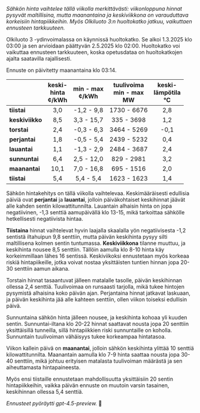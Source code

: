 *Sähkön hinta vaihtelee tällä viikolla merkittävästi: viikonloppuna hinnat pysyvät maltillisina, mutta maanantaina ja keskiviikkona on varauduttava korkeisiin hintapiikkeihin. Myös Olkiluoto 3:n huoltokatko jatkuu, vaikuttaen ennusteen tarkkuuteen.*

Olkiluoto 3 -ydinvoimalassa on käynnissä huoltokatko. Se alkoi 1.3.2025 klo 03:00 ja sen arvioidaan päättyvän 2.5.2025 klo 02:00. Huoltokatko voi vaikuttaa ennusteen tarkkuuteen, koska opetusdataa on huoltokatkojen ajalta saatavilla rajallisesti.

Ennuste on päivitetty maanantaina klo 03:14.

|             | keski-<br>hinta<br>¢/kWh | min - max<br>¢/kWh | tuulivoima<br>min - max<br>MW | keski-<br>lämpötila<br>°C |
|:------------|:------------------------:|:------------------:|:---------------------------:|:--------------------------:|
| **tiistai**     |           3,0            |    -1,2 - 9,8     |        1730 - 6676         |            2,8             |
| **keskiviikko** |           8,5            |     3,3 - 15,7    |         335 - 3698         |            1,2             |
| **torstai**     |           2,4            |    -0,3 - 6,3     |        3464 - 5269         |           -0,1             |
| **perjantai**   |           1,8            |    -0,5 - 5,4     |        2439 - 5232         |            0,4             |
| **lauantai**    |           1,1            |    -1,3 - 2,9     |        2484 - 3687         |            2,4             |
| **sunnuntai**   |           6,4            |     2,5 - 12,0    |         829 - 2981         |            3,2             |
| **maanantai**   |          10,1            |     7,0 - 16,8    |         695 - 1516         |            2,0             |
| **tiistai**     |           5,4            |     5,4 - 5,4     |        1623 - 1623         |            1,4             |

Sähkön hintakehitys on tällä viikolla vaihtelevaa. Keskimääräisesti edullisia päiviä ovat **perjantai** ja **lauantai**, jolloin päiväkohtaiset keskihinnat jäävät alle kahden sentin kilowattitunnilta. Lauantain alhaisin hinta on jopa negatiivinen, -1,3 senttiä aamupäivällä klo 13-15, mikä tarkoittaa sähkölle hetkellisesti negatiivista hintaa.

**Tiistaina** hinnat vaihtelevat hyvin laajalla skaalalla yön negatiivisesta -1,2 sentistä iltahuipun 9,8 senttiin, mutta päivän keskihinta pysyy silti maltillisena kolmen sentin tuntumassa. **Keskiviikkona** tilanne muuttuu, ja keskihinta nousee 8,5 senttiin. Tällöin aamulla klo 8-10 hinta käy korkeimmillaan lähes 16 sentissä. Keskiviikoksi ennustetaan myös korkeaa riskiä hintapiikeille, jotka voivat nostaa yksittäisten tuntien hinnan jopa 20-30 senttiin aamun aikana.

Torstain hinnat tasaantuvat jälleen matalalle tasolle, päivän keskihinnan ollessa 2,4 senttiä. Tuulivoimaa on runsaasti tarjolla, mikä tukee hintojen pysymistä alhaisina koko päivän ajan. Perjantaina hinnat jatkavat laskuaan, ja päivän keskihinta jää alle kahteen senttiin, ollen viikon toiseksi edullisin päivä.

Sunnuntaina sähkön hinta jälleen nousee, ja keskihinta kohoaa yli kuuden sentin. Sunnuntai-iltana klo 20-22 hinnat saattavat nousta jopa 20 senttiin yksittäisillä tunneilla, sillä hintapiikkien riski sunnuntaille on koholla. Sunnuntain tuulivoiman vähäisyys tukee korkeampaa hintatasoa.

Viikon kallein päivä on **maanantai**, jolloin sähkön keskihinta ylittää 10 senttiä kilowattitunnilta. Maanantain aamulla klo 7-9 hinta saattaa nousta jopa 30-40 senttiin, mikä johtuu erityisen matalasta tuulivoiman määrästä ja sen aiheuttamasta hintapaineesta.

Myös ensi tiistaille ennustetaan mahdollisuutta yksittäisiin 20 sentin hintapiikkeihin, vaikka päivän ennuste on muutoin varsin tasainen, keskihinnan ollessa 5,4 senttiä.

*Ennusteet pyöräytti gpt-4.5-preview.* 🔌
